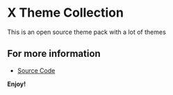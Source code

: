 # X Theme Collection

This is an open source theme pack with a lot of themes

## For more information

* [Source Code](http://github.com/Sadman-Sakib2234/x-theme-collection)

**Enjoy!**
